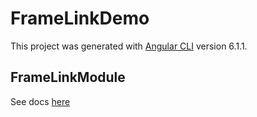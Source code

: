 # FrameLinkDemo

This project was generated with [Angular CLI](https://github.com/angular/angular-cli) version 6.1.1.

## FrameLinkModule
See docs [here](projects/aeldar/frame-link)
